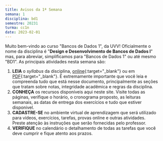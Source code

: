 ```yaml
---
title: Avisos da 1ª Semana
semana: 1
disciplina: bd1
semestre: 20231
turma: cc1n
date: 2023-02-01
---
```


Muito bem-vindo ao curso "Bancos de Dados 1", da UVV! Oficialmente o nome da
disciplina é "**Design e Desenvolvimento de Bancos de Dados I**" mas, para
abreviar, simplificamos para "Bancos de Dados 1" ou até mesmo "BD1". As
principais atividades nesta semana são:

1. **LEIA** o *syllabus* da disciplina, [online](/disciplinas/banco_de_dados_1/syllabus/){:target="_blank"}
   ou em [PDF](/assets/disciplinas/bd1/syllabus_2023_1.pdf){:target="_blank"}. É extremamente
   importante que você leia e compreenda tudo que está nesse documento,
   principalmente as seções que tratam sobre notas, integridade acadêmica
   e regras da disciplina.
1. **CONHEÇA** os recursos disponíveis aqui neste site. Visite
   todas as páginas, verifique o horário, o cronograma proposto, as leituras
   semanais, as datas de entrega dos exercícios e tudo que estiver disponivel.
1. **CADASTRE-SE** no ambiente virtual de aprendizagem que será utilizado para
   vídeos, exercícios, tarefas, provas online e outras atividades. Preste
   atenção às instruções que serão fornecidas pelo professor.
1. **VERIFIQUE** no calendário o detalhamento de todas as tarefas que você
   deve cumprir e fique atento aos prazos.
